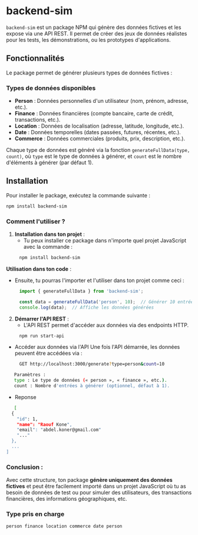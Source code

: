 # backend-sim

`backend-sim` est un package NPM qui génère des données fictives et les expose via une API REST. Il permet de créer des jeux de données réalistes pour les tests, les démonstrations, ou les prototypes d'applications.

## Fonctionnalités

Le package permet de générer plusieurs types de données fictives :

### Types de données disponibles

- **Person** : Données personnelles d'un utilisateur (nom, prénom, adresse, etc.).
- **Finance** : Données financières (compte bancaire, carte de crédit, transactions, etc.).
- **Location** : Données de localisation (adresse, latitude, longitude, etc.).
- **Date** : Données temporelles (dates passées, futures, récentes, etc.).
- **Commerce** : Données commerciales (produits, prix, description, etc.).

Chaque type de données est généré via la fonction `generateFullData(type, count)`, où `type` est le type de données à générer, et `count` est le nombre d'éléments à générer (par défaut 1).

## Installation

Pour installer le package, exécutez la commande suivante :

```bash
npm install backend-sim
```

### Comment l'utiliser ?

1. **Installation dans ton projet** :
   - Tu peux installer ce package dans n'importe quel projet JavaScript avec la commande :

```bash
     npm install backend-sim
```
 **Utilisation dans ton code** :
   - Ensuite, tu pourras l'importer et l'utiliser dans ton projet comme ceci :
```js
     import { generateFullData } from 'backend-sim';

     const data = generateFullData('person', 10);  // Générer 10 entrées de type 'person'
     console.log(data);  // Affiche les données générées
```

2. **Démarrer l'API REST** :
   - L'API REST permet d'accéder aux données via des endpoints HTTP.
```bash
     npm run start-api
```
* Accéder aux données via l'API
   Une fois l'API démarrée, les données peuvent être accédées via :

```bash
     GET http://localhost:3000/generate?type=person&count=10

   Paramètres :
   type : Le type de données (« person », « finance », etc.).
   count : Nombre d'entrées à générer (optionnel, défaut à 1).
```
* Reponse
```bash
   [
  {
    "id": 1,
    "name": "Raouf Kone",
    "email": "abdel.koner@gmail.com"
    "..."
  },
  ...
]

```
### Conclusion :

Avec cette structure, ton package **génère uniquement des données fictives** et peut être facilement importé dans un projet JavaScript où tu as besoin de données de test ou pour simuler des utilisateurs, des transactions financières, des informations géographiques, etc. 
### Type pris en charge

```bash
person finance location commerce date person